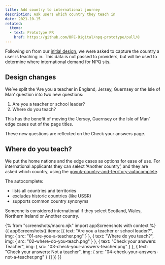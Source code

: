 ```yaml
---
title: Add country to international journey
description: Ask users which country they teach in
date: 2021-10-15
related:
  items:
  - text: Prototype PR
    href: https://github.com/DFE-Digital/npq-prototype/pull/8
---
```


Following on from our [initial design](/register-for-an-npq/international-and-non-teacher/), we were asked to capture the country a user is teaching in. This data is not passed to providers, but will be used to determine where international demand for NPQ sits.

## Design changes

We’ve split the ‘Are you a teacher in England, Jersey, Guernsey or the Isle of Man’ question into two new questions:

1. Are you a teacher or school leader?
2. Where do you teach?

This has the benefit of moving the ‘Jersey, Guernsey or the Isle of Man’ edge cases out of the page titles.

These new questions are reflected on the Check your answers page.

## Where do you teach?

We put the home nations and the edge cases as options for ease of use. For international applicants they can select ‘Another country’, and they are asked which country, using the [govuk-country-and-territory-autocomplete](https://github.com/alphagov/govuk-country-and-territory-autocomplete).

The autocomplete:

- lists all countries and territories
- excludes historic countries (like USSR)
- supports common country synonyms

Someone is considered international if they select Scotland, Wales, Northern Ireland or Another country.

{% from "screenshots/macro.njk" import appScreenshots with context %}
{{ appScreenshots({
  items: [{
      text: "Are you a teacher or school leader?",
      img: { src: "01-are-you-a-teacher.png" }
    }, {
      text: "Where do you teach?",
      img: { src: "02-where-do-you-teach.png" }
    }, {
      text: "Check your answers: Teacher",
      img: { src: "03-check-your-answers-teacher.png" }
    }, {
      text: "Check your answers: Not a teacher",
      img: { src: "04-check-your-answers-not-a-teacher.png" }
    }]
}) }}
